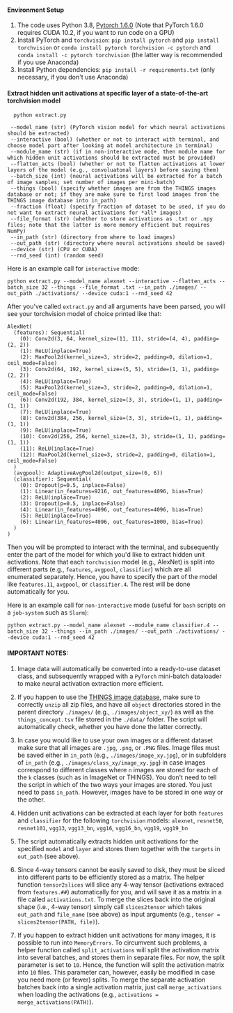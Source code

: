 #### Environment Setup

1. The code uses Python 3.8,  [Pytorch 1.6.0](https://pytorch.org/) (Note that PyTorch 1.6.0 requires CUDA 10.2, if you want to run code on a GPU)
2. Install PyTorch and `torchvision`: `pip install pytorch` and `pip install torchvision` or `conda install pytorch torchvision -c pytorch` and `conda install -c pytorch torchvision` (the latter way is recommended if you use Anaconda)
3. Install Python dependencies: `pip install -r requirements.txt` (only necessary, if you don't use Anaconda)

#### Extract hidden unit activations at specific layer of a state-of-the-art torchvision model 

```
  python extract.py
  
 --model_name (str) (PyTorch vision model for which neural activations should be extracted)
 --interactive (bool) (whether or not to interact with terminal, and choose model part after looking at model architecture in terminal)
 --module_name (str) (if in non-interactive mode, then module name for which hidden unit activations should be extracted must be provided)
 --flatten_acts (bool) (whether or not to flatten activations at lower layers of the model (e.g., convoluatonal layers) before saving them)
 --batch_size (int) (neural activations will be extracted for a batch of image samples; set number of images per mini-batch)
 --things (bool) (specify whether images are from the THINGS images database or not; if they are make sure to first load images from the THINGS image database into in_path)
 --fraction (float) (specify fraction of dataset to be used, if you do not want to extract neural activations for *all* images)
 --file_format (str) (whether to store activations as .txt or .npy files; note that the latter is more memory efficient but requires NumPy)
 --in_path (str) (directory from where to load images)
 --out_path (str) (directory where neural activations should be saved)
 --device (str) (CPU or CUDA)
 --rnd_seed (int) (random seed)
```

Here is an example call for `interactive` mode:

```
python extract.py --model_name alexnet --interactive --flatten_acts --batch_size 32 --things --file_format .txt --in_path ./images/ --out_path ./activations/ --device cuda:1 --rnd_seed 42
```


After you've called `extract.py` and all arguments have been parsed, you will see your torchvision model of choice printed like that:

```
AlexNet(
  (features): Sequential(
    (0): Conv2d(3, 64, kernel_size=(11, 11), stride=(4, 4), padding=(2, 2))
    (1): ReLU(inplace=True)
    (2): MaxPool2d(kernel_size=3, stride=2, padding=0, dilation=1, ceil_mode=False)
    (3): Conv2d(64, 192, kernel_size=(5, 5), stride=(1, 1), padding=(2, 2))
    (4): ReLU(inplace=True)
    (5): MaxPool2d(kernel_size=3, stride=2, padding=0, dilation=1, ceil_mode=False)
    (6): Conv2d(192, 384, kernel_size=(3, 3), stride=(1, 1), padding=(1, 1))
    (7): ReLU(inplace=True)
    (8): Conv2d(384, 256, kernel_size=(3, 3), stride=(1, 1), padding=(1, 1))
    (9): ReLU(inplace=True)
    (10): Conv2d(256, 256, kernel_size=(3, 3), stride=(1, 1), padding=(1, 1))
    (11): ReLU(inplace=True)
    (12): MaxPool2d(kernel_size=3, stride=2, padding=0, dilation=1, ceil_mode=False)
  )
  (avgpool): AdaptiveAvgPool2d(output_size=(6, 6))
  (classifier): Sequential(
    (0): Dropout(p=0.5, inplace=False)
    (1): Linear(in_features=9216, out_features=4096, bias=True)
    (2): ReLU(inplace=True)
    (3): Dropout(p=0.5, inplace=False)
    (4): Linear(in_features=4096, out_features=4096, bias=True)
    (5): ReLU(inplace=True)
    (6): Linear(in_features=4096, out_features=1000, bias=True)
  )
)
```

Then you will be prompted to interact with the terminal, and subsequently enter the part of the model for which you'd like to extract hidden unit activations.
Note that each `torchvision` model (e.g., AlexNet) is split into different parts (e.g., `features`, `avgpool`, `classifier`) which are all enumerated separately.
Hence, you have to specify the part of the model like `features.11`, `avgpool`, or `classifier.4`. The rest will be done automatically for you.

Here is an example call for `non-interactive` mode (useful for `bash` scripts on a `job-system` such as `Slurm`):

```
python extract.py --model_name alexnet --module_name classifier.4 --batch_size 32 --things --in_path ./images/ --out_path ./activations/ --device cuda:1 --rnd_seed 42
```

#### IMPORTANT NOTES:

1. Image data will automatically be converted into a ready-to-use dataset class, and subsequently wrapped with a `PyTorch` mini-batch dataloader to make neural activation extraction more efficient.

2. If you happen to use the [THINGS image database](https://osf.io/jum2f/), make sure to correctly `unzip` all zip files, and have all `object` directories stored in the parent directory `./images/` (e.g., `./images/object_xy/`) as well as the `things_concept.tsv` file stored in the `./data/` folder. The script will automatically check, whether you have done the latter correctly. 

3. In case you would like to use your own images or a different dataset make sure that all images are `.jpg`, `.png`, or `.PNG` files. Image files must be saved either in `in_path` (e.g., `./images/image_xy.jpg`), or in subfolders of `in_path` (e.g., `./images/class_xy/image_xy.jpg`) in case images correspond to different classes where `n` images are stored for each of the `k` classes (such as in ImageNet or THINGS). You don't need to tell the script in which of the two ways your images are stored. You just need to pass `in_path`. However, images have to be stored in one way or the other.

4. Hidden unit activations can be extracted at each layer for both `features` and `classifier` for the following `torchvision` models: `alexnet`, `resnet50`, `resnet101`, `vgg13`, `vgg13_bn`, `vgg16`, `vgg16_bn`, `vgg19`, `vgg19_bn`

5. The script automatically extracts hidden unit activations for the specified `model` and `layer` and stores them together with the `targets` in `out_path` (see above).

6. Since 4-way tensors cannot be easily saved to disk, they must be sliced into different parts to be efficiently stored as a matrix. The helper function `tensor2slices` will slice any 4-way tensor (activations extraced from `features.##`) automatically for you, and will save it as a matrix in a file called `activations.txt`. To merge the slices back into the original shape (i.e., 4-way tensor) simply call `slices2tensor` which takes `out_path` and `file_name` (see above) as input arguments (e.g., `tensor = slices2tensor(PATH, file)`).

7. If you happen to extract hidden unit activations for many images, it is possible to run into `MemoryErrors`. To circumvent such problems, a helper function called `split_activations` will split the activation matrix into several batches, and stores them in separate files. For now, the split parameter is set to `10`. Hence, the function will split the activation matrix into `10` files. This parameter can, however, easily be modified in case you need more (or fewer) splits. To merge the separate activation batches back into a single activation matrix, just call `merge_activations` when loading the activations (e.g., `activations = merge_activations(PATH)`). 

